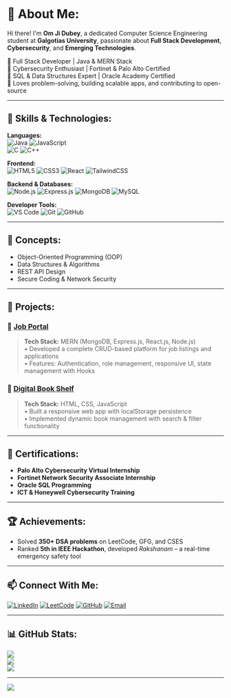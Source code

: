 # 💫 About Me:
Hi there! I'm **Om Ji Dubey**, a dedicated Computer Science Engineering student at **Galgotias University**, passionate about **Full Stack Development**, **Cybersecurity**, and **Emerging Technologies**.

🔹 Full Stack Developer | Java & MERN Stack<br>
🔹 Cybersecurity Enthusiast | Fortinet & Palo Alto Certified<br>
🔹 SQL & Data Structures Expert | Oracle Academy Certified<br>
🔹 Loves problem-solving, building scalable apps, and contributing to open-source

---

## 🚀 Skills & Technologies:

**Languages:**  
![Java](https://img.shields.io/badge/Java-%23ED8B00.svg?style=for-the-badge&logo=openjdk&logoColor=white) 
![JavaScript](https://img.shields.io/badge/JavaScript-%23323330.svg?style=for-the-badge&logo=javascript&logoColor=%23F7DF1E)  
![C](https://img.shields.io/badge/C-%2300599C.svg?style=for-the-badge&logo=c&logoColor=white) 
![C++](https://img.shields.io/badge/C++-%2300599C.svg?style=for-the-badge&logo=c%2B%2B&logoColor=white)

**Frontend:**  
![HTML5](https://img.shields.io/badge/HTML5-%23E34F26.svg?style=for-the-badge&logo=html5&logoColor=white) 
![CSS3](https://img.shields.io/badge/CSS3-%231572B6.svg?style=for-the-badge&logo=css3&logoColor=white) 
![React](https://img.shields.io/badge/React-%2320232a.svg?style=for-the-badge&logo=react&logoColor=%2361DAFB) 
![TailwindCSS](https://img.shields.io/badge/TailwindCSS-%2338B2AC.svg?style=for-the-badge&logo=tailwind-css&logoColor=white)

**Backend & Databases:**  
![Node.js](https://img.shields.io/badge/Node.js-339933.svg?style=for-the-badge&logo=nodedotjs&logoColor=white)
![Express.js](https://img.shields.io/badge/Express.js-404D59?style=for-the-badge)
![MongoDB](https://img.shields.io/badge/MongoDB-47A248.svg?style=for-the-badge&logo=mongodb&logoColor=white)
![MySQL](https://img.shields.io/badge/MySQL-4479A1.svg?style=for-the-badge&logo=mysql&logoColor=white)

**Developer Tools:**  
![VS Code](https://img.shields.io/badge/VSCode-%23007ACC.svg?style=for-the-badge&logo=visual-studio-code&logoColor=white) 
![Git](https://img.shields.io/badge/Git-F05032.svg?style=for-the-badge&logo=git&logoColor=white) 
![GitHub](https://img.shields.io/badge/GitHub-%23121011.svg?style=for-the-badge&logo=github&logoColor=white) 

---

## 🧠 Concepts:
- Object-Oriented Programming (OOP)
- Data Structures & Algorithms
- REST API Design
- Secure Coding & Network Security

---

## 💼 Projects:

### 🔹 [Job Portal](https://github.com/omjee9124/Job-Portal.git)
> **Tech Stack:** MERN (MongoDB, Express.js, React.js, Node.js)  
• Developed a complete CRUD-based platform for job listings and applications  
• Features: Authentication, role management, responsive UI, state management with Hooks

### 🔹 [Digital Book Shelf](https://github.com/omjee9124/digital_book-shelf)
> **Tech Stack:** HTML, CSS, JavaScript  
• Built a responsive web app with localStorage persistence  
• Implemented dynamic book management with search & filter functionality

---

## 📜 Certifications:
- **Palo Alto Cybersecurity Virtual Internship**
- **Fortinet Network Security Associate Internship**
- **Oracle SQL Programming**
- **ICT & Honeywell Cybersecurity Training**

---

## 🏆 Achievements:
- Solved **350+ DSA problems** on LeetCode, GFG, and CSES
- Ranked **5th in IEEE Hackathon**, developed *Rakshanam* – a real-time emergency safety tool

---

## 📫 Connect With Me:
[![LinkedIn](https://img.shields.io/badge/LinkedIn-%230077B5.svg?logo=linkedin&logoColor=white)](https://linkedin.com/in/om-ji-dubey-a30190260) 
[![LeetCode](https://img.shields.io/badge/LeetCode-%23007ACC.svg?logo=leetcode&logoColor=white)](https://leetcode.com/u/omjee_9124/)
[![GitHub](https://img.shields.io/badge/GitHub-%23121011.svg?logo=github&logoColor=white)](https://github.com/omjee9124) 
[![Email](https://img.shields.io/badge/Email-D14836?logo=gmail&logoColor=white)](mailto:omjeed0666@gmail.com)

---

## 📊 GitHub Stats:
![](https://github-readme-stats.vercel.app/api?username=omjee9124&theme=dark&hide_border=false&include_all_commits=true&count_private=true)  
![](https://github-readme-streak-stats.herokuapp.com/?user=omjee9124&theme=dark&hide_border=false)  
![](https://github-readme-stats.vercel.app/api/top-langs/?username=omjee9124&theme=dark&hide_border=false&layout=compact)

---

[![](https://visitcount.itsvg.in/api?id=omjee9124&icon=0&color=0)](https://visitcount.itsvg.in)

<!-- Created with ❤️ using GPRM: https://gprm.itsvg.in -->
